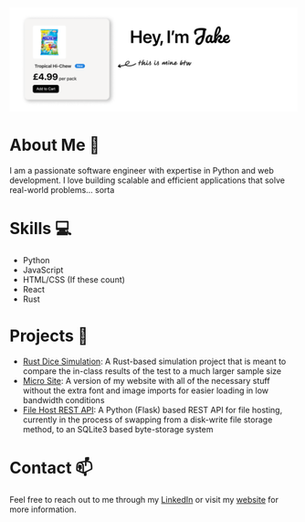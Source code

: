 ![image](./GithubBanner.png)

# About Me 👨
I am a passionate software engineer with expertise in Python and web development. I love building scalable and efficient applications that solve real-world problems... sorta


# Skills 💻
- Python
- JavaScript
- HTML/CSS (If these count)
- React
- Rust

# Projects 🚀
- [Rust Dice Simulation](https://github.com/definiteconfusion/dice-sim-rust): A Rust-based simulation project that is meant to compare the in-class results of the test to a much larger sample size
- [Micro Site](https://github.com/definiteconfusion/micro-pages): A version of my website with all of the necessary stuff without the extra font and image imports for easier loading in low bandwidth conditions
- [File Host REST API](https://github.com/definiteconfusion/file-host-api): A Python (Flask) based REST API for file hosting, currently in the process of swapping from a disk-write file storage method, to an SQLite3 based byte-storage system

# Contact 📫
Feel free to reach out to me through my [LinkedIn](https://www.linkedin.com/in/jake-rase-9a28a926a/) or visit my [website](https://jakerase.dev) for more information.